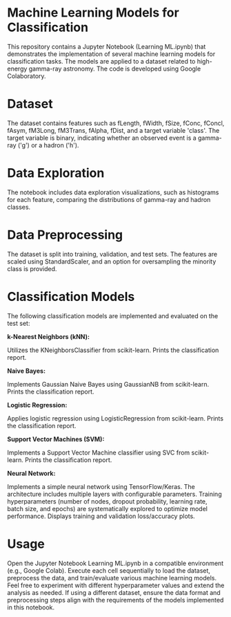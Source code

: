 # Machine Learning Models for Classification
This repository contains a Jupyter Notebook (Learning ML.ipynb) that demonstrates the implementation of several machine learning models for classification tasks. The models are applied to a dataset related to high-energy gamma-ray astronomy. The code is developed using Google Colaboratory.

# Dataset
The dataset contains features such as fLength, fWidth, fSize, fConc, fConcl, fAsym, fM3Long, fM3Trans, fAlpha, fDist, and a target variable 'class'. The target variable is binary, indicating whether an observed event is a gamma-ray ('g') or a hadron ('h').

# Data Exploration
The notebook includes data exploration visualizations, such as histograms for each feature, comparing the distributions of gamma-ray and hadron classes.

# Data Preprocessing
The dataset is split into training, validation, and test sets. The features are scaled using StandardScaler, and an option for oversampling the minority class is provided.

# Classification Models
The following classification models are implemented and evaluated on the test set:

**k-Nearest Neighbors (kNN):**

Utilizes the KNeighborsClassifier from scikit-learn.
Prints the classification report.

**Naive Bayes:**

Implements Gaussian Naive Bayes using GaussianNB from scikit-learn.
Prints the classification report.

**Logistic Regression:**

Applies logistic regression using LogisticRegression from scikit-learn.
Prints the classification report.

**Support Vector Machines (SVM):**

Implements a Support Vector Machine classifier using SVC from scikit-learn.
Prints the classification report.

**Neural Network:**

Implements a simple neural network using TensorFlow/Keras.
The architecture includes multiple layers with configurable parameters.
Training hyperparameters (number of nodes, dropout probability, learning rate, batch size, and epochs) are systematically explored to optimize model performance.
Displays training and validation loss/accuracy plots.

# Usage
Open the Jupyter Notebook Learning ML.ipynb in a compatible environment (e.g., Google Colab).
Execute each cell sequentially to load the dataset, preprocess the data, and train/evaluate various machine learning models.
Feel free to experiment with different hyperparameter values and extend the analysis as needed. If using a different dataset, ensure the data format and preprocessing steps align with the requirements of the models implemented in this notebook.
